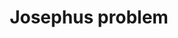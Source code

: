 ---
layout: posts_by_category
categories: josephus-problem
title: Josephus problem
permalink: /category/josephus-problem
---